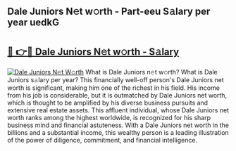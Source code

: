 ## Dale Juniors N𝚎t w𝚘rth - Part-eeu S𝚊lary per year uedkG

# <h2><a href="http://gc1fc5z.nevu.top/?p=Dale+Juniors">🔗 👉🔴 Dale Juniors N𝚎t w𝚘rth - S𝚊lary</a></h2>

[![Dale Juniors N𝚎t W𝚘rth](https://i.imgur.com/Oavwk0R.jpeg)](http://gc1fc5z.nevu.top/?p=Dale+Juniors)
What is Dale Juniors n𝚎t w𝚘rth? What is Dale Juniors s𝚊lary per year?
This financially well-off person's Dale Juniors net worth is significant, making him one of the richest in his field. His income from his job is considerable, but it is outmatched by Dale Juniors net worth, which is thought to be amplified by his diverse business pursuits and extensive real estate assets. This affluent individual, whose Dale Juniors net worth ranks among the highest worldwide, is recognized for his sharp business mind and financial astuteness. With a Dale Juniors net worth in the billions and a substantial income, this wealthy person is a leading illustration of the power of diligence, commitment, and financial intelligence.
